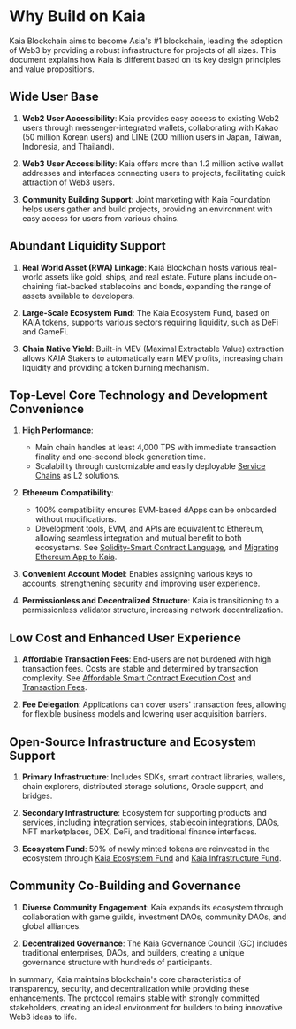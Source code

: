 # Why Build on Kaia

Kaia Blockchain aims to become Asia's #1 blockchain, leading the adoption of Web3 by providing a robust infrastructure for projects of all sizes. This document explains how Kaia is different based on its key design principles and value propositions.

## Wide User Base

1. **Web2 User Accessibility**: Kaia provides easy access to existing Web2 users through messenger-integrated wallets, collaborating with Kakao (50 million Korean users) and LINE (200 million users in Japan, Taiwan, Indonesia, and Thailand).

2. **Web3 User Accessibility**: Kaia offers more than 1.2 million active wallet addresses and interfaces connecting users to projects, facilitating quick attraction of Web3 users.

3. **Community Building Support**: Joint marketing with Kaia Foundation helps users gather and build projects, providing an environment with easy access for users from various chains.

## Abundant Liquidity Support

1. **Real World Asset (RWA) Linkage**: Kaia Blockchain hosts various real-world assets like gold, ships, and real estate. Future plans include on-chaining fiat-backed stablecoins and bonds, expanding the range of assets available to developers.

2. **Large-Scale Ecosystem Fund**: The Kaia Ecosystem Fund, based on KAIA tokens, supports various sectors requiring liquidity, such as DeFi and GameFi.

3. **Chain Native Yield**: Built-in MEV (Maximal Extractable Value) extraction allows KAIA Stakers to automatically earn MEV profits, increasing chain liquidity and providing a token burning mechanism.

## Top-Level Core Technology and Development Convenience

1. **High Performance**:
   - Main chain handles at least 4,000 TPS with immediate transaction finality and one-second block generation time.
   - Scalability through customizable and easily deployable [Service Chains](scaling-solutions.md#service-chain) as <LinkWithTooltip tooltip="L2 (layer 2) blockchains act as an additional<br />  layer that helps the main blockchain handle<br />  more transactions more efficiently.">L2</LinkWithTooltip> solutions.

2. **Ethereum Compatibility**:
   - 100% compatibility ensures EVM-based dApps can be onboarded without modifications.
   - Development tools, EVM, and APIs are equivalent to Ethereum, allowing seamless integration and mutual benefit to both ecosystems. See [Solidity-Smart Contract Language](../build/smart-contracts/fundamentals/solidity-smart-contract-language.md), and [Migrating Ethereum App to Kaia](../build/tutorials/migrating-ethereum-app-to-kaia.mdx).

3. **Convenient Account Model**: Enables assigning various keys to accounts, strengthening security and improving user experience.

4. **Permissionless and Decentralized Structure**: Kaia is transitioning to a permissionless validator structure, increasing network decentralization.

## Low Cost and Enhanced User Experience

1. **Affordable Transaction Fees**: End-users are not burdened with high transaction fees. Costs are stable and determined by transaction complexity. See [Affordable Smart Contract Execution Cost](./smart-contracts/smart-contracts.md#benefits-of-smart-contracts-on-kaia) and [Transaction Fees](transaction-fees/transaction-fees.md).

2. **Fee Delegation**: Applications can cover users' transaction fees, allowing for flexible business models and lowering user acquisition barriers.

## Open-Source Infrastructure and Ecosystem Support

1. **Primary Infrastructure**: Includes SDKs, smart contract libraries, wallets, chain explorers, distributed storage solutions, Oracle support, and bridges.

2. **Secondary Infrastructure**: Ecosystem for supporting products and services, including integration services, stablecoin integrations, DAOs, NFT marketplaces, DEX, DeFi, and traditional finance interfaces.

3. **Ecosystem Fund**: 50% of newly minted tokens are reinvested in the ecosystem through [Kaia Ecosystem Fund](./token-economics/token-economy.md#kaia-ecosystem-fund) and [Kaia Infrastructure Fund](./token-economics/token-economy.md#kaia-infrastructure-fund).

## Community Co-Building and Governance

1. **Diverse Community Engagement**: Kaia expands its ecosystem through collaboration with game guilds, investment DAOs, community DAOs, and global alliances.

2. **Decentralized Governance**: The Kaia Governance Council (GC) includes traditional enterprises, DAOs, and builders, creating a unique governance structure with hundreds of participants.

In summary, Kaia maintains blockchain's core characteristics of transparency, security, and decentralization while providing these enhancements. The protocol remains stable with strongly committed stakeholders, creating an ideal environment for builders to bring innovative Web3 ideas to life.